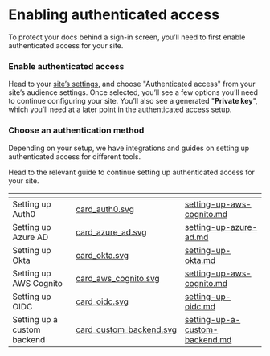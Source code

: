 # Enabling authenticated access

To protect your docs behind a sign-in screen, you’ll need to first enable authenticated access for your site.

### Enable authenticated access

Head to your [site’s settings](../site-settings.md), and choose "Authenticated access" from your site’s audience settings. Once selected, you’ll see a few options you’ll need to continue configuring your site. You’ll also see a generated "**Private key**", which you’ll need at a later point in the authenticated access setup.

### Choose an authentication method

Depending on your setup, we have integrations and guides on setting up authenticated access for different tools.

Head to the relevant guide to continue setting up authenticated access for your site.

<table data-view="cards"><thead><tr><th></th><th data-hidden data-card-cover data-type="files"></th><th data-hidden data-card-target data-type="content-ref"></th></tr></thead><tbody><tr><td>Setting up Auth0</td><td><a href="../../.gitbook/assets/card_auth0.svg">card_auth0.svg</a></td><td><a href="setting-up-aws-cognito.md">setting-up-aws-cognito.md</a></td></tr><tr><td>Setting up Azure AD</td><td><a href="../../.gitbook/assets/card_azure_ad.svg">card_azure_ad.svg</a></td><td><a href="setting-up-azure-ad.md">setting-up-azure-ad.md</a></td></tr><tr><td>Setting up Okta</td><td><a href="../../.gitbook/assets/card_okta.svg">card_okta.svg</a></td><td><a href="setting-up-okta.md">setting-up-okta.md</a></td></tr><tr><td>Setting up AWS Cognito</td><td><a href="../../.gitbook/assets/card_aws_cognito.svg">card_aws_cognito.svg</a></td><td><a href="setting-up-aws-cognito.md">setting-up-aws-cognito.md</a></td></tr><tr><td>Setting up OIDC</td><td><a href="../../.gitbook/assets/card_oidc.svg">card_oidc.svg</a></td><td><a href="setting-up-oidc.md">setting-up-oidc.md</a></td></tr><tr><td>Setting up a custom backend</td><td><a href="../../.gitbook/assets/card_custom_backend.svg">card_custom_backend.svg</a></td><td><a href="setting-up-a-custom-backend.md">setting-up-a-custom-backend.md</a></td></tr></tbody></table>



